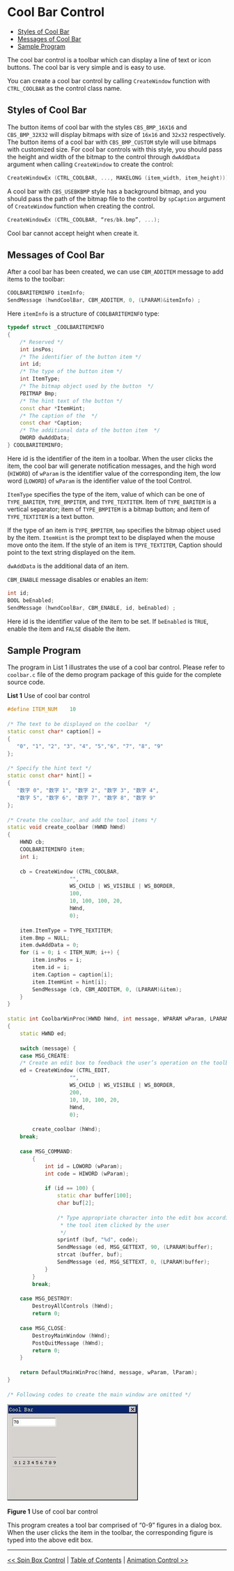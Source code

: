 # Cool Bar Control

- [Styles of Cool Bar](#styles-of-cool-bar)
- [Messages of Cool Bar](#messages-of-cool-bar)
- [Sample Program](#sample-program)


The cool bar control is a toolbar which can display a line of text or icon
buttons. The cool bar is very simple and is easy to use.

You can create a cool bar control by calling `CreateWindow` function with
`CTRL_COOLBAR` as the control class name.

## Styles of Cool Bar

The button items of cool bar with the styles `CBS_BMP_16X16` and
`CBS_BMP_32X32` will display bitmaps with size of `16x16` and `32x32` respectively.
The button items of a cool bar with `CBS_BMP_CUSTOM` style will use bitmaps
with customized size. For cool bar controls with this style, you should pass
the height and width of the bitmap to the control through `dwAddData` argument
when calling `CreateWindow` to create the control:

```cpp
CreateWindowEx (CTRL_COOLBAR, ..., MAKELONG (item_width, item_height)));
```

A cool bar with `CBS_USEBKBMP` style has a background bitmap, and you should
pass the path of the bitmap file to the control by `spCaption` argument of
`CreateWindow` function when creating the control.

```cpp
CreateWindowEx (CTRL_COOLBAR, “res/bk.bmp”, ...);
```

Cool bar cannot accept height when create it.

## Messages of Cool Bar

After a cool bar has been created, we can use `CBM_ADDITEM` message to add
items to the toolbar:

```cpp
COOLBARITEMINFO itemInfo;
SendMessage (hwndCoolBar, CBM_ADDITEM, 0, (LPARAM)&itemInfo) ;
```

Here `itemInfo` is a structure of `COOLBARITEMINFO` type:

```cpp
typedef struct _COOLBARITEMINFO
{
    /* Reserved */
    int insPos;
    /* The identifier of the button item */
    int id;
    /* The type of the button item */
    int ItemType;
    /* The bitmap object used by the button  */
    PBITMAP Bmp;
    /* The hint text of the button */
    const char *ItemHint;
    /* The caption of the  */
    const char *Caption;
    /* The additional data of the button item  */
    DWORD dwAddData;
} COOLBARITEMINFO;
```

Here id is the identifier of the item in a toolbar. When the user clicks the
item, the cool bar will generate notification messages, and the high word
(`HIWORD`) of `wParam` is the identifier value of the corresponding item, the
low word (`LOWORD`) of `wParam` is the identifier value of the tool Control.

`ItemType` specifies the type of the item, value of which can be one of
`TYPE_BARITEM`, `TYPE_BMPITEM`, and `TYPE_TEXTITEM`. Item of `TYPE_BARITEM` is
a vertical separator; item of `TYPE_BMPITEM` is a bitmap button; and item of
`TYPE_TEXTITEM` is a text button.

If the type of an item is `TYPE_BMPITEM`, `bmp` specifies the bitmap object used
by the item. `ItemHint` is the prompt text to be displayed when the mouse move
onto the item. If the style of an item is `TPYE_TEXTITEM`, Caption should point
to the text string displayed on the item.

`dwAddData` is the additional data of an item.

`CBM_ENABLE` message disables or enables an item:

```cpp
int id;
BOOL beEnabled;
SendMessage (hwndCoolBar, CBM_ENABLE, id, beEnabled) ;
```

Here id is the identifier value of the item to be set. If `beEnabled` is
`TRUE`, enable the item and `FALSE` disable the item.

## Sample Program

The program in List 1 illustrates the use of a cool bar control. Please refer
to `coolbar.c` file of the demo program package of this guide for the complete
source code.

__List 1__ Use of cool bar control

```cpp
#define ITEM_NUM    10

/* The text to be displayed on the coolbar  */
static const char* caption[] =
{
   "0", "1", "2", "3", "4", "5","6", "7", "8", "9"
};

/* Specify the hint text */
static const char* hint[] =
{
   "数字 0", "数字 1", "数字 2", "数字 3", "数字 4",
   "数字 5", "数字 6", "数字 7", "数字 8", "数字 9"
};

/* Create the coolbar, and add the tool items */
static void create_coolbar (HWND hWnd)
{
    HWND cb;
    COOLBARITEMINFO item;
    int i;

    cb = CreateWindow (CTRL_COOLBAR,
                    "",
                    WS_CHILD | WS_VISIBLE | WS_BORDER,
                    100,
                    10, 100, 100, 20,
                    hWnd,
                    0);

    item.ItemType = TYPE_TEXTITEM;
    item.Bmp = NULL;
    item.dwAddData = 0;
    for (i = 0; i < ITEM_NUM; i++) {
        item.insPos = i;
        item.id = i;
        item.Caption = caption[i];
        item.ItemHint = hint[i];
        SendMessage (cb, CBM_ADDITEM, 0, (LPARAM)&item);
    }
}

static int CoolbarWinProc(HWND hWnd, int message, WPARAM wParam, LPARAM lParam)
{
    static HWND ed;

    switch (message) {
    case MSG_CREATE:
    /* Create an edit box to feedback the user’s operation on the toolbar */
    ed = CreateWindow (CTRL_EDIT,
                    "",
                    WS_CHILD | WS_VISIBLE | WS_BORDER,
                    200,
                    10, 10, 100, 20,
                    hWnd,
                    0);

        create_coolbar (hWnd);
    break;

    case MSG_COMMAND:
        {
            int id = LOWORD (wParam);
            int code = HIWORD (wParam);

            if (id == 100) {
                static char buffer[100];
                char buf[2];

                /* Type appropriate character into the edit box according to
                 * the tool item clicked by the user
                 */
                sprintf (buf, "%d", code);
                SendMessage (ed, MSG_GETTEXT, 90, (LPARAM)buffer);
                strcat (buffer, buf);
                SendMessage (ed, MSG_SETTEXT, 0, (LPARAM)buffer);
            }
        }
        break;

    case MSG_DESTROY:
        DestroyAllControls (hWnd);
        return 0;

    case MSG_CLOSE:
        DestroyMainWindow (hWnd);
        PostQuitMessage (hWnd);
        return 0;
    }

    return DefaultMainWinProc(hWnd, message, wParam, lParam);
}

/* Following codes to create the main window are omitted */
```

![alt](figures/35.1.jpeg)

__Figure 1__ Use of cool bar control

This program creates a tool bar comprised of “0-9” figures in a dialog box.
When the user clicks the item in the toolbar, the corresponding figure is typed
into the above edit box.

----

[&lt;&lt; Spin Box Control](MiniGUIProgGuidePart6Chapter16.md) |
[Table of Contents](README.md) |
[Animation Control &gt;&gt;](MiniGUIProgGuidePart6Chapter18.md)

[Release Notes for MiniGUI 3.2]: /supplementary-docs/Release-Notes-for-MiniGUI-3.2.md
[Release Notes for MiniGUI 4.0]: /supplementary-docs/Release-Notes-for-MiniGUI-4.0.md
[Showing Text in Complex or Mixed Scripts]: /supplementary-docs/Showing-Text-in-Complex-or-Mixed-Scripts.md
[Supporting and Using Extra Input Messages]: /supplementary-docs/Supporting-and-Using-Extra-Input-Messages.md
[Using CommLCD NEWGAL Engine and Comm IAL Engine]: /supplementary-docs/Using-CommLCD-NEWGAL-Engine-and-Comm-IAL-Engine.md
[Using Enhanced Font Interfaces]: /supplementary-docs/Using-Enhanced-Font-Interfaces.md
[Using Images and Fonts on System without File System]: /supplementary-docs/Using-Images-and-Fonts-on-System-without-File-System.md
[Using SyncUpdateDC to Reduce Screen Flicker]: /supplementary-docs/Using-SyncUpdateDC-to-Reduce-Screen-Flicker.md
[Writing DRM Engine Driver for Your GPU]: /supplementary-docs/Writing-DRM-Engine-Driver-for-Your-GPU.md
[Writing MiniGUI Apps for 64-bit Platforms]: /supplementary-docs/Writing-MiniGUI-Apps-for-64-bit-Platforms.md

[Quick Start]: /user-manual/MiniGUIUserManualQuickStart.md
[Building MiniGUI]: /user-manual/MiniGUIUserManualBuildingMiniGUI.md
[Compile-time Configuration]: /user-manual/MiniGUIUserManualCompiletimeConfiguration.md
[Runtime Configuration]: /user-manual/MiniGUIUserManualRuntimeConfiguration.md
[Tools]: /user-manual/MiniGUIUserManualTools.md
[Feature List]: /user-manual/MiniGUIUserManualFeatureList.md

[MiniGUI Overview]: /MiniGUI-Overview.md
[MiniGUI User Manual]: /user-manual/README.md
[MiniGUI Programming Guide]: /programming-guide/README.md
[MiniGUI Porting Guide]: /porting-guide/README.md
[MiniGUI Supplementary Documents]: /supplementary-docs/README.md
[MiniGUI API Reference Manuals]: /api-reference/README.md

[MiniGUI Official Website]: http://www.minigui.com
[Beijing FMSoft Technologies Co., Ltd.]: https://www.fmsoft.cn
[FMSoft Technologies]: https://www.fmsoft.cn
[HarfBuzz]: https://www.freedesktop.org/wiki/Software/HarfBuzz/
